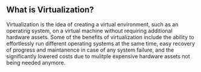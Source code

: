 ## What is Virtualization?

Virtualization is the idea of creating a virtual environment, such as an operating system, on a virtual machine without requiring additional hardware assets. Some of the benefits of virtualization include the ability to effortlessly run different operating systems at the same time, easy recovery of progress and maintanence in case of any system failure, and the significantly lowered costs due to mulitple expensive hardware assets not being needed anymore.
